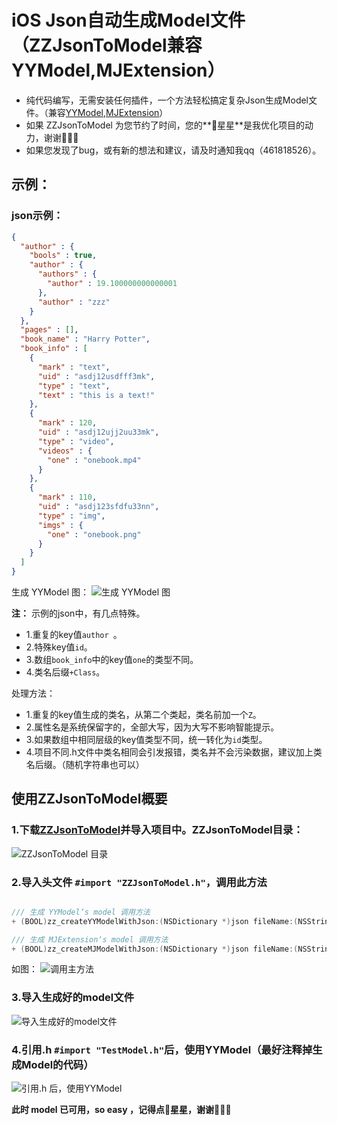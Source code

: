 # iOS Json自动生成Model文件（ZZJsonToModel兼容YYModel,MJExtension）

* 纯代码编写，无需安装任何插件，一个方法轻松搞定复杂Json生成Model文件。（兼容[YYModel](https://github.com/ibireme/YYModel),[MJExtension](https://github.com/CoderMJLee/MJExtension)）
* 如果 ZZJsonToModel 为您节约了时间，您的**🌟星星**是我优化项目的动力，谢谢🙏🙏🙏
* 如果您发现了bug，或有新的想法和建议，请及时通知我qq（461818526）。

## 示例：
### json示例：

```json
{
  "author" : {
    "bools" : true,
    "author" : {
      "authors" : {
        "author" : 19.100000000000001
      },
      "author" : "zzz"
    }
  },
  "pages" : [],
  "book_name" : "Harry Potter",
  "book_info" : [
    {
      "mark" : "text",
      "uid" : "asdj12usdfff3mk",
      "type" : "text",
      "text" : "this is a text!"
    },
    {
      "mark" : 120,
      "uid" : "asdj12ujj2uu33mk",
      "type" : "video",
      "videos" : {
        "one" : "onebook.mp4"
      }
    },
    {
      "mark" : 110,
      "uid" : "asdj123sfdfu33nn",
      "type" : "img",
      "imgs" : {
        "one" : "onebook.png"
      }
    }
  ]
}
```

生成 YYModel 图：
![生成 YYModel 图](https://upload-images.jianshu.io/upload_images/5173163-063f13ede67d5c49.png?imageMogr2/auto-orient/strip%7CimageView2/2/w/1240)


**注：** 示例的json中，有几点特殊。

* 1.重复的key值`author `。
* 2.特殊key值`id`。
* 3.数组`book_info`中的key值`one`的类型不同。
* 4.类名后缀`+Class`。

处理方法：

* 1.重复的key值生成的类名，从第二个类起，类名前加一个`Z`。
* 2.属性名是系统保留字的，全部大写，因为大写不影响智能提示。
* 3.如果数组中相同层级的key值类型不同，统一转化为`id`类型。
* 4.项目不同.h文件中类名相同会引发报错，类名并不会污染数据，建议加上类名后缀。（随机字符串也可以）


## 使用ZZJsonToModel概要
### 1.下载[ZZJsonToModel](https://github.com/zhangs3721/ZZJsonToModel)并导入项目中。ZZJsonToModel目录：
![ZZJsonToModel 目录](https://upload-images.jianshu.io/upload_images/5173163-ba26e943e5895742.png?imageMogr2/auto-orient/strip%7CimageView2/2/w/1240)

### 2.导入头文件 `#import "ZZJsonToModel.h"`，调用此方法

```objectivec

/// 生成 YYModel‘s model 调用方法
+ (BOOL)zz_createYYModelWithJson:(NSDictionary *)json fileName:(NSString *)fileName extensionName:(NSString *)extensionName fileURL:(NSURL *)url error:(Error)error;

/// 生成 MJExtension‘s model 调用方法
+ (BOOL)zz_createMJModelWithJson:(NSDictionary *)json fileName:(NSString *)fileName extensionName:(NSString *)extensionName fileURL:(NSURL *)url error:(Error)error;

```
如图：
![调用主方法](https://upload-images.jianshu.io/upload_images/5173163-207318f547a7f185.png?imageMogr2/auto-orient/strip%7CimageView2/2/w/1240)

### 3.导入生成好的model文件

![导入生成好的model文件](https://upload-images.jianshu.io/upload_images/5173163-b095b8d8e90d2926.png?imageMogr2/auto-orient/strip%7CimageView2/2/w/1240)

### 4.引用.h `#import "TestModel.h"`后，使用YYModel（最好注释掉生成Model的代码）

![引用.h 后，使用YYModel](https://upload-images.jianshu.io/upload_images/5173163-daa4306a7da6c189.png?imageMogr2/auto-orient/strip%7CimageView2/2/w/1240)

**此时 model 已可用，so easy ，记得点🌟星星，谢谢🙏🙏🙏**


